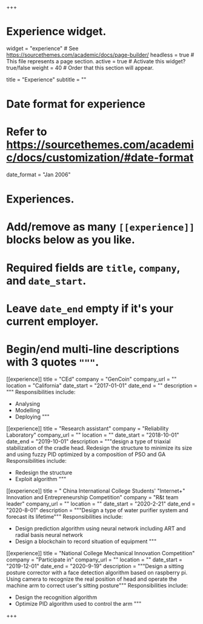 +++
# Experience widget.
widget = "experience"  # See https://sourcethemes.com/academic/docs/page-builder/
headless = true  # This file represents a page section.
active = true  # Activate this widget? true/false
weight = 40  # Order that this section will appear.

title = "Experience"
subtitle = ""

# Date format for experience
#   Refer to https://sourcethemes.com/academic/docs/customization/#date-format
date_format = "Jan 2006"

# Experiences.
#   Add/remove as many `[[experience]]` blocks below as you like.
#   Required fields are `title`, `company`, and `date_start`.
#   Leave `date_end` empty if it's your current employer.
#   Begin/end multi-line descriptions with 3 quotes `"""`.

[[experience]]
  title = "CEd"
  company = "GenCoin"
  company_url = ""
  location = "California"
  date_start = "2017-01-01"
  date_end = ""
  description = """
  Responsibilities include:
  
  * Analysing
  * Modelling
  * Deploying
  """
  
[[experience]]
  title = "Research assistant"
  company = "Reliability Laboratory"
  company_url = ""
  location = ""
  date_start = "2018-10-01"
  date_end = "2019-10-01"
  description = """design a type of triaxial stabilization of the cradle head. Redesign the structure to minimize its size and using fuzzy PID optimized by a composition of PSO and GA
   Responsibilities include:
  
  * Redesign the structure
  * Exploit algorithm
  """

[[experience]]
  title = " China International College Students' "Internet+" Innovation and Entrepreneurship Competition"
  company = "R&t team leader"
  company_url = ""
  location = ""
  date_start = "2020-2-21"
  date_end = "2020-8-01"
  description = """Design a type of water purifier system and forecast its lifetime"""
  Responsibilities include:
  
  * Design prediction algorithm using neural network including ART and radial basis neural network
  * Design a blockchain to record situation of equipment
  """

[[experience]]
  title = "National College Mechanical Innovation Competition"
  company = "Participate in"
  company_url = ""
  location = ""
  date_start = "2019-12-01"
  date_end = "2020-9-19"
  description = """Design a sitting posture corrector with a face detection algorithm based on raspberry pi. Using camera to recognize the real position of head and operate the machine arm to correct user's sitting posture"""
  Responsibilities include:
  
  * Design the recognition algorithm
  * Optimize PID algorithm used to control the arm
  """
  

+++
